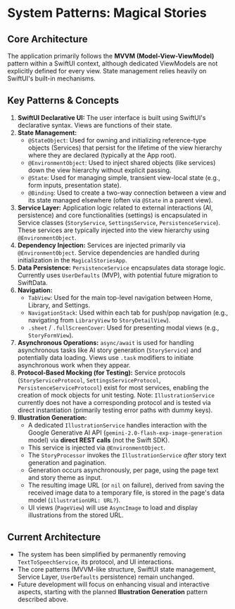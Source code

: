 # System Patterns: Magical Stories

## Core Architecture
The application primarily follows the **MVVM (Model-View-ViewModel)** pattern within a SwiftUI context, although dedicated ViewModels are not explicitly defined for every view. State management relies heavily on SwiftUI's built-in mechanisms.

## Key Patterns & Concepts

1.  **SwiftUI Declarative UI:** The user interface is built using SwiftUI's declarative syntax. Views are functions of their state.
2.  **State Management:**
    *   `@StateObject`: Used for owning and initializing reference-type objects (Services) that persist for the lifetime of the view hierarchy where they are declared (typically at the App root).
    *   `@EnvironmentObject`: Used to inject shared objects (like services) down the view hierarchy without explicit passing.
    *   `@State`: Used for managing simple, transient view-local state (e.g., form inputs, presentation state).
    *   `@Binding`: Used to create a two-way connection between a view and its state managed elsewhere (often via `@State` in a parent view).
3.  **Service Layer:** Application logic related to external interactions (AI, persistence) and core functionalities (settings) is encapsulated in Service classes (`StoryService`, `SettingsService`, `PersistenceService`). These services are typically injected into the view hierarchy using `@EnvironmentObject`.
4.  **Dependency Injection:** Services are injected primarily via `@EnvironmentObject`. Service dependencies are handled during initialization in the `MagicalStoriesApp`.
5.  **Data Persistence:** `PersistenceService` encapsulates data storage logic. Currently uses `UserDefaults` (MVP), with potential future migration to SwiftData.
6.  **Navigation:**
    *   `TabView`: Used for the main top-level navigation between Home, Library, and Settings.
    *   `NavigationStack`: Used within each tab for push/pop navigation (e.g., navigating from `LibraryView` to `StoryDetailView`).
    *   `.sheet` / `.fullScreenCover`: Used for presenting modal views (e.g., `StoryFormView`).
7.  **Asynchronous Operations:** `async/await` is used for handling asynchronous tasks like AI story generation (`StoryService`) and potentially data loading. Views use `.task` modifiers to initiate asynchronous work when they appear.
8.  **Protocol-Based Mocking (for Testing):** Service protocols (`StoryServiceProtocol`, `SettingsServiceProtocol`, `PersistenceServiceProtocol`) exist for most services, enabling the creation of mock objects for unit testing. Note: `IllustrationService` currently does not have a corresponding protocol and is tested via direct instantiation (primarily testing error paths with dummy keys).
9.  **Illustration Generation:**
    *   A dedicated `IllustrationService` handles interaction with the Google Generative AI API (`gemini-2.0-flash-exp-image-generation` model) via **direct REST calls** (not the Swift SDK).
    *   This service is injected via `@EnvironmentObject`.
    *   The `StoryProcessor` invokes the `IllustrationService` *after* story text generation and pagination.
    *   Generation occurs asynchronously, per page, using the page text and story theme as input.
    *   The resulting image URL (or `nil` on failure), derived from saving the received image data to a temporary file, is stored in the page's data model (`illustrationURL: URL?`).
    *   UI views (`PageView`) will use `AsyncImage` to load and display illustrations from the stored URL.

## Current Architecture
- The system has been simplified by permanently removing `TextToSpeechService`, its protocol, and UI interactions.
- The core patterns (MVVM-like structure, SwiftUI state management, Service Layer, `UserDefaults` persistence) remain unchanged.
- Future development will focus on enhancing visual and interactive aspects, starting with the planned **Illustration Generation** pattern described above.
